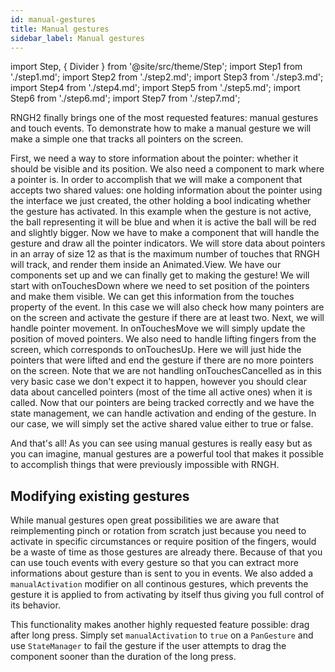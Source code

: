 ```yaml
---
id: manual-gestures
title: Manual gestures
sidebar_label: Manual gestures
---
```


import Step, { Divider } from '@site/src/theme/Step';
import Step1 from './step1.md';
import Step2 from './step2.md';
import Step3 from './step3.md';
import Step4 from './step4.md';
import Step5 from './step5.md';
import Step6 from './step6.md';
import Step7 from './step7.md';

RNGH2 finally brings one of the most requested features: manual gestures and touch events. To demonstrate how to make a manual gesture we will make a simple one that tracks all pointers on the screen.

<Divider />

<Step title="Step 1">
    First, we need a way to store information about the pointer: whether it should be visible and its position.
    <Step1 />
</Step>

<Divider />

<Step title="Step 2">
    We also need a component to mark where a pointer is. In order to accomplish that we will make a component that accepts two shared values: one holding information about the pointer using the interface we just created, the other holding a bool indicating whether the gesture has activated.
    In this example when the gesture is not active, the ball representing it will be blue and when it is active the ball will be red and slightly bigger.
    <Step2 />
</Step>

<Divider />

<Step title="Step 3">
    Now we have to make a component that will handle the gesture and draw all the pointer indicators. We will store data about pointers in an array of size 12 as that is the maximum number of touches that RNGH will track, and render them inside an Animated.View.
    <Step3 />
</Step>

<Divider />

<Step title="Step 4">
    We have our components set up and we can finally get to making the gesture! We will start with onTouchesDown where we need to set position of the pointers and make them visible. We can get this information from the touches property of the event. In this case we will also check how many pointers are on the screen and activate the gesture if there are at least two.
    <Step4 />
</Step>

<Divider />

<Step title="Step 5">
    Next, we will handle pointer movement. In onTouchesMove we will simply update the position of moved pointers.
    <Step5 />
</Step>

<Divider />

<Step title="Step 6">
    We also need to handle lifting fingers from the screen, which corresponds to onTouchesUp. Here we will just hide the pointers that were lifted and end the gesture if there are no more pointers on the screen.
    Note that we are not handling onTouchesCancelled as in this very basic case we don't expect it to happen, however you should clear data about cancelled pointers (most of the time all active ones) when it is called.
    <Step6 />
</Step>

<Divider />

<Step title="Step 7">
    Now that our pointers are being tracked correctly and we have the state management, we can handle activation and ending of the gesture. In our case, we will simply set the active shared value either to true or false.
    <Step7 />
</Step>

<Divider />

And that's all! As you can see using manual gestures is really easy but as you can imagine, manual gestures are a powerful tool that makes it possible to accomplish things that were previously impossible with RNGH.

## Modifying existing gestures

While manual gestures open great possibilities we are aware that reimplementing pinch or rotation from scratch just because you need to activate in specific circumstances or require position of the fingers, would be a waste of time as those gestures are already there. Because of that you can use touch events with every gesture so that you can extract more informations about gesture than is sent to you in events. We also added a `manualActivation` modifier on all continous gestures, which prevents the gesture it is applied to from activating by itself thus giving you full control of its behavior.

This functionality makes another highly requested feature possible: drag after long press. Simply set `manualActivation` to `true` on a `PanGesture` and use `StateManager` to fail the gesture if the user attempts to drag the component sooner than the duration of the long press.
